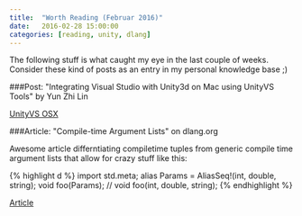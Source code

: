 ```yaml
---
title:  "Worth Reading (Februar 2016)"
date:   2016-02-28 15:00:00
categories: [reading, unity, dlang]
---
```


The following stuff is what caught my eye in the last couple of weeks. Consider these kind of posts as an entry in my personal knowledge base ;)

###Post: "Integrating Visual Studio with Unity3d on Mac using UnityVS Tools" by Yun Zhi Lin

[UnityVS OSX](https://www.yunspace.com/post/integrating-visual-studio-with-unity3d-on-mac-using-unityvs-tools/)

###Article: "Compile-time Argument Lists" on dlang.org

Awesome article differntiating compiletime tuples from generic compile time argument lists that allow for crazy stuff like this:

{% highlight d %}
import std.meta;
alias Params = AliasSeq!(int, double, string);
void foo(Params); // void foo(int, double, string);
{% endhighlight %}

[Article](http://dlang.org/ctarguments.html)